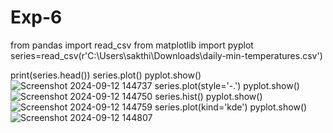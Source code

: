 # Exp-6
from pandas import read_csv
from matplotlib import pyplot
series=read_csv(r'C:\Users\sakthi\Downloads\daily-min-temperatures.csv')

print(series.head())
series.plot()
pyplot.show()
![Screenshot 2024-09-12 144737](https://github.com/user-attachments/assets/ac9a9fe7-a36b-4e45-b348-64f64932664d)
series.plot(style='-.')
pyplot.show()
![Screenshot 2024-09-12 144750](https://github.com/user-attachments/assets/7a894aae-3f35-48d2-87ea-5414f7de47cf)
series.hist()
pyplot.show()
![Screenshot 2024-09-12 144759](https://github.com/user-attachments/assets/841b9a53-c8f2-43b5-9042-9b57e0e86d5e)
series.plot(kind='kde')
pyplot.show()
![Screenshot 2024-09-12 144807](https://github.com/user-attachments/assets/93623ba3-c438-459e-bf67-1ea509937ca0)



